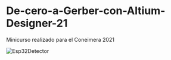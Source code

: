 # De-cero-a-Gerber-con-Altium-Designer-21
Minicurso realizado para el Coneimera 2021

![Esp32Detector](https://user-images.githubusercontent.com/68084473/140024510-f15345ec-374c-4875-842b-5922a1da6788.png)
